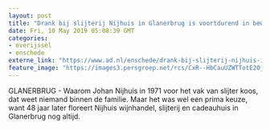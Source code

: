 ```yaml
---
layout: post
title: "Drank bij slijterij Nijhuis in Glanerbrug is voortdurend in beweging"
date: Fri, 10 May 2019 05:08:39 GMT
categories: 
- overijssel 
- enschede 
externe_link: "https://www.ad.nl/enschede/drank-bij-slijterij-nijhuis-in-glanerbrug-is-voortdurend-in-beweging~aa6e205a/"
feature_image: "https://images3.persgroep.net/rcs/CxR--HbCauUZWTTotE2Oj-WJW5k/diocontent/146107924/_fitwidth/400/?appId=21791a8992982cd8da851550a453bd7f&quality=0.7"
---
```


GLANERBRUG - Waarom Johan Nijhuis in 1971 voor het vak van slijter koos, dat weet niemand binnen de familie. Maar het was wel een prima keuze, want 48 jaar later floreert Nijhuis wijnhandel, slijterij en cadeauhuis in Glanerbrug  nog altijd.
